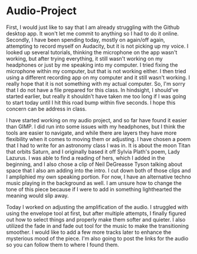 # Audio-Project
First, I would just like to say that I am already struggling with the Github desktop app. It won't let me commit to anything so I had to do it online. 
Secondly, I have been spending today, mostly on again/off again, attempting to record myself on Audacity, but it is not picking up my voice. I looked up several tutorials, thinking the microphone on the app wasn't working, but after trying everything, it still wasn't working on my headphones or just by me speaking into my computer. I tried fixing the microphone within my computer, but that is not working either. I then tried using a different recording app on my computer and it still wasn't working. I really hope that it is not something with my actual computer.
So, I'm sorry that I do not have a file prepared for this class. In hindsight, I should've started earlier, but really it shouldn't have taken me too long if I was going to start today until I hit this road bump within five seconds. I hope this concern can be address in class. 

I have started working on my audio project, and so far have found it easier than GIMP. I did run into some issues with my headphones, but I think the tools are easier to navigate, and while there are layers they have more flexibility when it comes to moving them or adjusting. I have chosen a poem that I had to write for an astronomy class I was in. It is about the moon Titan that orbits Saturn, and I originally based it off Sylvia Plath's poem, Lady Lazurus. I was able to find a reading of hers, which I added in the beginning, and I also chose a clip of Neil DeGreasse Tyson talking about space that I also am adding into the intro. I cut down both of those clips and I ampliphied my own speaking portion. For now, I have an alternative techno music playing in the background as well. I am unsure how to change the tone of this piece because if I were to add in something lighthearted the meaning would slip away. 

Today I worked on adjusting the amplification of the audio. I struggled with using the envelope tool at first, but after multiple attempts, I finally figured out how to select things and properly make them softer and quieter. I also utilized the fade in and fade out tool for the music to make the transitioning smoother. I would like to add a few more tracks later to enhance the mysterious mood of the piece. I'm also going to post the links for the audio so you can follow them to where I found them. 
